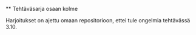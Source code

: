 ** Tehtäväsarja osaan kolme

Harjoitukset on ajettu omaan repositorioon, ettei tule ongelmia tehtävässä 3.10.
